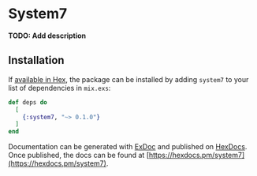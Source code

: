 # System7

**TODO: Add description**

## Installation

If [available in Hex](https://hex.pm/docs/publish), the package can be installed
by adding `system7` to your list of dependencies in `mix.exs`:

```elixir
def deps do
  [
    {:system7, "~> 0.1.0"}
  ]
end
```

Documentation can be generated with [ExDoc](https://github.com/elixir-lang/ex_doc)
and published on [HexDocs](https://hexdocs.pm). Once published, the docs can
be found at [https://hexdocs.pm/system7](https://hexdocs.pm/system7).
